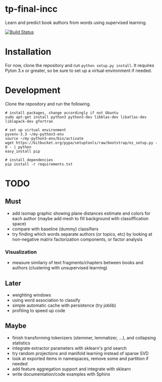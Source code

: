 tp-final-incc
=============

Learn and predict book authors from words using supervised learning.

[![Build Status](https://travis-ci.org/alepulver/tp-final-incc.png)](https://travis-ci.org/alepulver/tp-final-incc)

# Installation

For now, clone the repository and run `python setup.py install`. It requires Pyton 3.x or greater, so be sure to set up a virtual environment if needed.

# Development

Clone the repository and run the following.

```
# install packages, change accordingly if not Ubuntu
sudo apt-get install python3 python3-dev libblas-dev libatlas-dev liblapack-dev gfortran

# set up virtual environment
pyvenv-3.3 ~/my-python3-env
source ~/my-python3-env/bin/activate
wget https://bitbucket.org/pypa/setuptools/raw/bootstrap/ez_setup.py -O - | python
easy_install pip

# install dependencies
pip install -r requirements.txt
```

# TODO

## Must

- add isomap graphic showing plane distances estimate and colors for each author (maybe add mesh to fill background with classiffication space)
- compare with baseline (dummy) classifiers
- try finding which words separate authors (or topics, etc) by looking at non-negative matrix factorization components, or factor analysis

### Visualization

- measure similariy of text fragments/chapters between books and authors (clustering with unsupervised learning)

## Later

- weighting windows
- using word association to classify
- simple automatic cache with persistence (try joblib)
- profiling to speed up code

## Maybe
- finish transforming tokenizers (stemmer, lemmatizer, ...), and collapsing statistics
- integrate extractor parameters with sklearn's grid search
- try random projections and manifold learning instead of sparse SVD
- look at exported items in namespaces, remove some and partition if needed
- add feature aggregation support and integrate with sklearn
- write documentation/code examples with Sphinx